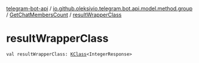 [telegram-bot-api](../../index.md) / [io.github.oleksivio.telegram.bot.api.model.method.group](../index.md) / [GetChatMembersCount](index.md) / [resultWrapperClass](./result-wrapper-class.md)

# resultWrapperClass

`val resultWrapperClass: `[`KClass`](https://kotlinlang.org/api/latest/jvm/stdlib/kotlin.reflect/-k-class/index.html)`<IntegerResponse>`